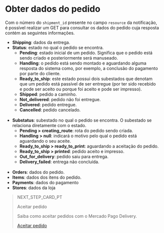 # Obter dados do pedido

Com o número do `shipment_id` presente no campo `resource` da notificação, é possível realizar um GET para consultar os dados do pedido cuja resposta contém as seguintes informações.

* **Shipping**: dados da entrega.
* **Status**: estado no qual o pedido se encontra.
  * **Pending**: estado inicial de um pedido. Significa que o pedido está sendo criado e posteriormente será manuseado.
  * **Handling**: o pedido está sendo montado e aguardando alguma resposta do sistema como, por exemplo, a conclusão do pagamento por parte do cliente.
  * **Ready_to_ship**: este estado possui dois subestados que denotam que um pedido está passível de ser entregue (por ter sido recebido e pode ser aceito ou porque foi aceito e pode ser impresso).
  * **Shipped**: pedido a caminho.
  * **Not_delivered**: pedido não foi entregue.
  * **Delivered**: pedido entregue.
  * **Cancelled**: pedido cancelado.
  <br/>
* **Substatus**: subestado no qual o pedido se encontra. O subestado se relaciona diretamente com o estado. 
  * **Pending > creating_route**: rota do pedido sendo criada.
  * **Handling > null**: indicará o motivo pelo qual o pedido está aguardando o seu aceite.
  * **Ready_to_ship > ready_to_print**: aguardando a aceitação do pedido.
  * **Ready_to_ship > printed**: pedido aceito e impresso.
  * **Out_for_delivery**: pedido saiu para entrega. 
  * **Delivery_failed**: entrega não concluída.
  <br/>
* **Orders**: dados do pedido.
* **Items**: dados dos itens do pedido.
* **Payments**: dados do pagamento
* **Stores**: dados da loja

> NEXT_STEP_CARD_PT
>
> Aceitar pedido
>
> Saiba como aceitar pedidos com o Mercado Pago Delivery.
>
> [Aceitar pedido](https://www.mercadopago[FAKER][URL][DOMAIN]/developers/pt/guides/mp-delivery/accept-order)
